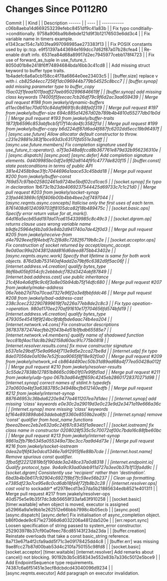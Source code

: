 Changes Since P0112R0
=====================

Commit | | Kind | | Description
------ | | ---- | | -----------
c06b8aeba14d669253239efebc8451df9c41a83b | | Fix typo conditially->conditionally.
9758a906ba9b8ebde121d9f3b12176503e6dd3c4 | | Fix variable name in timers example.
e1343cac154c7a103fea997098985ae273383f13 | | Fix POSIX constants used by ip::tcp.
e9f51397a443694e169dcc7d62f87a07b28cfea4 | | Re-enable draft info.
6531ea84d68a89917d2ec7945977cebb178f4723 | | Fix use of forward_as_tuple in use_future_t.
8050d01b8e2418f6ff74894684bda16bb3c41cd8 | | Add missing struct keyword to buffer type traits.
1b4adefc6a6a0cb158cc4f78a6864e0ee23403c5 | | [buffer.size] replace v with *i.
cb825d4ecc7256f1dc096944b779b54525c8bcc7 | | [buffer.synop] add missing parameter type to buffer_copy
15ac02f1feaa1011faaff27aeb9502996846619f | | [buffer.synop] add missing class keywords
174005f5feecac7cb26df79c9f6d2ac3aa659439 | | Merge pull request #198 from jwakely/dynamic-buffers
d11ec0b61ac70d010c84daf9691fc8c88fa0f319 | | Merge pull request #197 from jwakely/buffer-size
694c885a14267d02b789b4b4810d55277db01b0d | | Merge pull request #193 from jwakely/buffer-traits
1873fb6596c853abfbcb5f17f14cda4fc3582f1d | | Merge pull request #199 from jwakely/buffer-copy
b6d224df87d6ad4f887fc6202dd5ecc19b96497f | | [async.use.future] Allow allocator default constructor to throw.
c231e29881e383f1bce93d3c63170fd551e3adff | | [async.use.future.members] Fix completion signature used by use_future_t::operator().
a7f3a348a8fccd8b367761e879d32b956236310e | | [async.dispatch] [async.post] [async.defer] Add completion signature elements.
0d409985bc0df2e9f62a8144f91c4777de820f15 | | [buffer.const] state postconditions in terms of public API
381e42458b9ae31fc7044696a1aace53c45bdd18 | | Merge pull request #200 from jwakely/buffer-const
769d57c97bb025802461a9724be5bdf02cd1cac5 | | [socket.synop] fix typo in declaration
1b673c1b23da4069237544425d69733c7c1c21d0 | | Merge pull request #203 from jwakely/socket-synop
23fad463869c5f6f406b00b4bb4bee2af7497044 | | [async.reqmts.async.concepts] Italicise only the first uses of each term.
8761408d6124099703ff8105dca82f18b489475c | | [socket.basic.ops] Specify error return value for at_mark().
64d16a5ecb65dd197da17ca6154339985c8c49c3 | | [socket.dgram.op] returns clause uses wrong variable name
b9dfe25964ef4b2a93e84b2d941740a7de42f0d3 | | Merge pull request #205 from jwakely/receive-from
d4e7929eeef9f4ebdf7c2f8d8c7282f6719b8c2e | | [socket.acceptor.ops] Fix construction of socket returned by accept/async_accept.
9e0d0ac99a2043812ddd816d6deed875bb43402e | | [async.reqmts.async.work] Specify that lifetime is same for both work objects.
876d3db753140af4add2a79bf6c6382d9f5ac06f | | [internet.address.v4.creation] qualify bytes_type
9bf6bd05bf054cfc2ebbbdcf782d3424abf87849 | | [internet.bad.address.cast] use public inheritance
21c4f4a4a6df9c9c6f3a8e05b94db75f14dfc680 | | Merge pull request #207 from jwakely/make-address
06e7ebb27d70a70cad7327e96f2a3e8fbbfddc46 | | Merge pull request #208 from jwakely/bad-address-cast
238c3cec2322907899619f7a226a77eb8de2c8c3 | | Fix typo opeation->operation.
980a1170ee270af91610e17f704656fd574bfd19 | | [internet.address.v6.creation] qualify bytes_type
479305e45419f9f24bc9fdbfbde6aac74b4ea204 | | [internet.network.v4.cons] Fix constructor descriptions
367837872474acfbb2f043b4d51b1fbdb65585e7 | | [internet.network.v4.members] qualify name of shadowed function
1ecc81bf4ac11dc8b29d2158d60ac91c775b0818 | | [internet.resolver.results.cons] fix move constructor signature
b537a1e29bdf75e9a96d4f713e9d5e2cca27be8d | | [internet.udp] fix typo
8de07056de0a109e7e52fcaa9065f8f18e92f0a0 | | Merge pull request #209 from jwakely/network_v4
cb864d490ec50b31d89ad68a4f77ea50428a012f | | Merge pull request #210 from jwakely/resolver-results
3c55de27838b127851b8665c09b01f07e99fd1ad | | Merge pull request #211 from jwakely/udp-typo
067b3ad64efff659c4245eb28601728370271d98 | | [internet.synop] correct names of stdint.h typedefs
27a0600a4bf3a6383785c34948bcfb612140edfb | | Merge pull request #212 from jwakely/internet-synop
887646953c36bda6220e9477a4611207ea7d1dec | | [internet.synop] add missing 'class' keywords
e0e30c2a29019d3e0c23e9d2e3471a19e666a36c | | [internet.synop] more missing 'class' keywords
bf164e893898ab63ddebabff3360e8559b2ea6fc | | [internet.synop] remove 'const' qualifier from host_name functions
fbeea2beec2eb2e632a6c24f87c8345f1a9eaec1 | | [socket.iostream] fix class name in constructor
0208028f535c5c70072af00c7bda16c88fbe60bc | | Merge pull request #213 from jwakely/internet-synop
9861a2fb79b5345a055349a73bc3cc7aa9d4d73e | | Merge pull request #216 from jwakely/socket-iostream
0dea2a1f6f43e0dcd1346e7a912915f6e88b7cde | | [internet.host.name] Remove spurious const qualifier.
3fba5ff22212819b5f190dde3a248ce37a0d8318 | | [internet.endpoint.io] Qualify protocol_type.
9a4a9c93ad0deb911d727a3ee0b37b1f13fa4d9c | | [socket.dgram] Consistently use 'recipient' rather than 'destination'.
6bd3b4b0b617c92904c6927f8bf7fc59ee56b237 | | Clean up formatting.
e7385df23a7ce95e8c0cd6db18fd4f72fb8b2c28 | | [internet.resolver.ops] cast void* to sockaddr*
ef2978ecd13e37da5b21885634edb8521e401311 | | Merge pull request #217 from jwakely/resolver-ops
40d575e5e9b35f7dc3db56658f33afa63f910258 | | [socket.basic] [timer.waitable] when object is moved, executor is assigned
a52966a9a1e9bb1e262512e66bbb7998c4b05ecb | | [async.post] [async.dispatch] [async.defer] Fix initialisation of async_completion object.
b86f0dede9c671e27366d6d032206a4812da520e | | [err.report.sync] Loosen specification of string passed to system_error constructor.
252903978b37cf90a0feec78cd85143f23da23da | | [buffer.creation] Reinstate overloads that take a const basic_string reference.
8a713e67fa4f2cfa9add5f71c3e09178425dd4c8 | | [buffer.err] was missing
9ae8fcc27b87d00bab53d4c210fa750155c98fd8 | | [socket.basic] [socket.acceptor] [timer.waitable] [internet.resolver] Add remarks about cancel() not blocking.
90192b3b5c858343e552e83b7a336c5012e5bce9 | | Add EndpointSequence type requirements.
74387c6a6f51451e3ecf8dcbdcd43040096d9234 | | [async.reqmts.executor] Add paragraph on executor invalidation.
